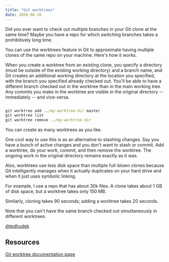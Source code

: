 ```yaml
---
title: "Git worktrees"
date: 2020-06-16
---
```


Did you ever want to check out multiple branches in your Git clone at the same time? Maybe you have a repo for which switching branches takes a prohibitively long time.

You can use the worktrees feature in Git to approximate having multiple clones of the same repo on your machine.  Here's how it works.

When you create a worktree from an existing clone, you specify a directory (must be outside of the existing working directory) and a branch name, and Git creates an additional working directory at the location you specified, with the branch you specified already checked out. You'll be able to have a different branch checked out in the worktree than in the main working tree. Any commits you make in the worktree are visible in the original directory -- immediately -- and vice-versa.  

```cmd

git worktree add ../my-worktree-dir master
git worktree list
git worktree remove ../my-worktree-dir

```

You can create as many worktrees as you like.

One cool way to use this is as an alternative to stashing changes. Say you have a bunch of active changes and you don't want to stash or commit. Add a worktree, do your work, commit, and then remove the worktree. The ongoing work in the original directory remains exactly as it was.

Also, worktrees use less disk space than multiple full-blown clones because Git intelligently manages when it actually duplicates on your hard drive and when it just uses symbolic linking.  

For example, I use a repo that has about 30k files. A clone takes about 1 GB of disk space, but a worktree takes only 150 MB.

Similarly, cloning takes 90 seconds; adding a worktree takes 20 seconds. 

Note that you can't have the same branch checked out simultaneously in different worktrees.

[@tedhudek](https://twitter.com/tedhudek)

## Resources

[Git worktree documentation page](https://git-scm.com/docs/git-worktree)

